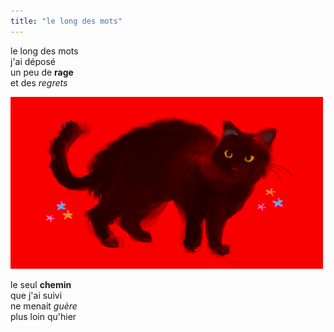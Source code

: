 ```yaml
---
title: "le long des mots"
---
```

le long des mots  
j'ai déposé  
un peu de **rage**  
et des *regrets*  
  

![chat noir sur fond rouge](/images/tumblr_oxsg836sf01r85hlio1_500.png)


le seul **chemin**  
que j'ai suivi  
ne menait *guère*  
plus loin qu'hier 